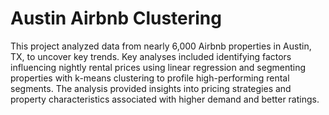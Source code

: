 # Austin Airbnb Clustering

This project analyzed data from nearly 6,000 Airbnb properties in Austin, TX, to uncover key trends. Key analyses included identifying factors influencing nightly rental prices using linear regression and segmenting properties with k-means clustering to profile high-performing rental segments. The analysis provided insights into pricing strategies and property characteristics associated with higher demand and better ratings.
